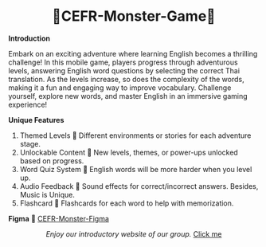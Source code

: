 <h1 align="center">🌲CEFR-Monster-Game🌲</h1>

**Introduction**
<p align="left">Embark on an exciting adventure where learning English becomes a thrilling challenge! In this mobile game, players progress through adventurous levels, answering English word questions by selecting the correct Thai translation. As the levels increase, so does the complexity of the words, making it a fun and engaging way to improve vocabulary. Challenge yourself, explore new words, and master English in an immersive gaming experience!</p>

**Unique Features**

<ol>
  <li>Themed Levels 🟰 Different environments or stories for each adventure stage.</li>
  <li>Unlockable Content 🟰 New levels, themes, or power-ups unlocked based on progress.</li>
  <li>Word Quiz System 🟰 English words will be more harder when you level up.</li>
  <li>Audio Feedback 🟰 Sound effects for correct/incorrect answers. Besides, Music is Unique.</li>
  <li>Flashcard 🟰 Flashcards for each word to help with memorization.</li>
</ol>

**Figma** 🟰 <a href="https://www.figma.com/design/s2xvXQAH9ELRKhOnV6Cjf3/CEFR_Monster?node-id=0-1&t=M0fgVpZDkzhMlNhD-1">CEFR-Monster-Figma</a>

<p align="center">
  <i>Enjoy our introductory website of our group.</i>
  <a href="https://patdanai767.github.io/CV.html">Click me</a>
</p>
